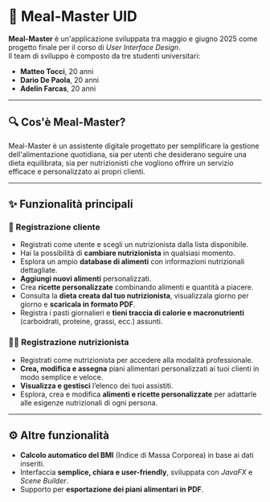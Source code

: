 # 🥗 Meal-Master UID

**Meal-Master** è un'applicazione sviluppata tra maggio e giugno 2025 come progetto finale per il corso di *User Interface Design*.  
Il team di sviluppo è composto da tre studenti universitari:

- **Matteo Tocci**, 20 anni  
- **Dario De Paola**, 20 anni  
- **Adelin Farcas**, 20 anni  

---

## 🔍 Cos'è Meal-Master?

Meal-Master è un assistente digitale progettato per semplificare la gestione dell'alimentazione quotidiana, sia per utenti che desiderano seguire una dieta equilibrata, sia per nutrizionisti che vogliono offrire un servizio efficace e personalizzato ai propri clienti.

---

## ✨ Funzionalità principali

### 👤 Registrazione cliente

- Registrati come utente e scegli un nutrizionista dalla lista disponibile.
- Hai la possibilità di **cambiare nutrizionista** in qualsiasi momento.
- Esplora un ampio **database di alimenti** con informazioni nutrizionali dettagliate.
- **Aggiungi nuovi alimenti** personalizzati.
- Crea **ricette personalizzate** combinando alimenti e quantità a piacere.
- Consulta la **dieta creata dal tuo nutrizionista**, visualizzala giorno per giorno e **scaricala in formato PDF**.
- Registra i pasti giornalieri e **tieni traccia di calorie e macronutrienti** (carboidrati, proteine, grassi, ecc.) assunti.

### 🧑‍⚕️ Registrazione nutrizionista

- Registrati come nutrizionista per accedere alla modalità professionale.
- **Crea, modifica e assegna** piani alimentari personalizzati ai tuoi clienti in modo semplice e veloce.
- **Visualizza e gestisci** l’elenco dei tuoi assistiti.
- Esplora, crea e modifica **alimenti e ricette personalizzate** per adattarle alle esigenze nutrizionali di ogni persona.

---

## ⚙️ Altre funzionalità

- **Calcolo automatico del BMI** (Indice di Massa Corporea) in base ai dati inseriti.
- Interfaccia **semplice, chiara e user-friendly**, sviluppata con *JavaFX* e *Scene Builder*.
- Supporto per **esportazione dei piani alimentari in PDF**.


